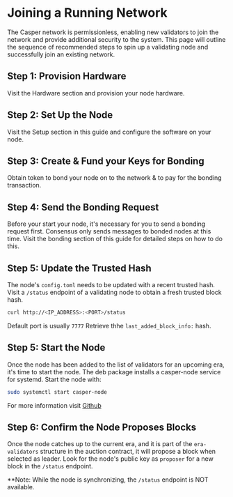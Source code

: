 Joining a Running Network
===========================

The Casper network is permissionless, enabling new validators to join the network and provide additional security to the system. This page will outline 
the sequence of recommended steps to spin up a validating node and successfully join an existing network. 

## Step 1: Provision Hardware
Visit the Hardware section and provision your node hardware.

## Step 2: Set Up the Node
Visit the Setup section in this guide and configure the software on your node.

## Step 3: Create & Fund your Keys for Bonding
Obtain token to bond your node on to the network & to pay for the bonding transaction.

## Step 4: Send the Bonding Request
Before your start your node, it's necessary for you to send a bonding request first. Consensus only sends messages to bonded nodes at this time.
Visit the bonding section of this guide for detailed steps on how to do this.

## Step 5: Update the Trusted Hash
The node's `config.toml` needs to be updated with a recent trusted hash. Visit a `/status` endpoint of a validating node to obtain a fresh trusted block hash.
```bash
curl http://<IP_ADDRESS>:<PORT>/status
```
Default port is usually `7777`  Retrieve thhe `last_added_block_info:` hash.

## Step 5: Start the Node
Once the node has been added to the list of validators for an upcoming era, it's time to start the node.  The deb package installs a casper-node service for
systemd. Start the node with:

```bash
sudo systemctl start casper-node
```

For more information visit [Github](https://github.com/CasperLabs/casper-node/tree/master/resources/production)

## Step 6: Confirm the Node Proposes Blocks
Once the node catches up to the current era, and it is part of the `era-validators` structure in the auction contract, it will propose a block when
selected as leader.  Look for the node's public key as `proposer` for a new block in the `/status` endpoint.

**Note: While the node is synchronizing, the `/status` endpoint is NOT available. 
